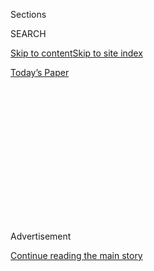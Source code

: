 <div id="app">

<div>

<div>

<div>

<div class="NYTAppHideMasthead css-1q2w90k e1suatyy0">

<div class="section css-ui9rw0 e1suatyy2">

<div class="css-eph4ug er09x8g0">

<div class="css-6n7j50">

</div>

<span class="css-1dv1kvn">Sections</span>

<div class="css-10488qs">

<span class="css-1dv1kvn">SEARCH</span>

</div>

[Skip to content](#site-content)[Skip to site
index](#site-index)

</div>

<div class="css-10698na e1huz5gh0">

</div>

</div>

<div id="masthead-bar-one" class="section hasLinks css-15hmgas e1csuq9d3">

<div class="css-uqyvli e1csuq9d0">

</div>

<div class="css-1uqjmks e1csuq9d1">

</div>

<div class="css-9e9ivx">

[](https://myaccount.nytimes3xbfgragh.onion/auth/login?response_type=cookie&client_id=vi)

</div>

<div class="css-1bvtpon e1csuq9d2">

[Today’s
Paper](https://www.nytimes3xbfgragh.onion/section/todayspaper)

</div>

</div>

</div>

</div>

<div data-aria-hidden="false">

<div id="site-content" data-role="main">

<div>

<div class="css-1aor85t" style="opacity:0.000000001;z-index:-1;visibility:hidden">

<div class="css-1hqnpie">

<div class="css-epjblv">

<span class="css-z6pdnw">Readers respond to the 9.23.2018
issue.</span>

</div>

<div class="css-k008qs">

<div class="css-1iwv8en">

<span class="css-18z7m18"></span>

<div>

<div>

</div>

</div>

</div>

<span class="css-1n6z4y">https://nyti.ms/2Cs1SgI</span>

<div class="css-1705lsu">

<div class="css-4xjgmj">

<div class="css-4skfbu" data-role="toolbar" data-aria-label="Social Media Share buttons, Save button, and Comments Panel with current comment count" data-testid="share-tools">

  - 
  - 
  - 
  - 
    
    <div class="css-6n7j50">
    
    </div>

  - 

</div>

</div>

</div>

</div>

</div>

</div>

<div class="css-13pd83m">

</div>

<div id="top-wrapper" class="css-1sy8kpn">

<div id="top-slug" class="css-l9onyx">

Advertisement

</div>

[Continue reading the main
story](#after-top)

<div class="ad top-wrapper" style="text-align:center;height:100%;display:block;min-height:250px">

<div id="top" class="place-ad" data-position="top" data-size-key="top">

</div>

</div>

<div id="after-top">

</div>

</div>

<div id="sponsor-wrapper" class="css-1hyfx7x">

<div id="sponsor-slug" class="css-19vbshk">

Supported by

</div>

[Continue reading the main
story](#after-sponsor)

<div id="sponsor" class="ad sponsor-wrapper" style="text-align:center;height:100%;display:block">

</div>

<div id="after-sponsor">

</div>

</div>

The Thread

<div class="css-1vkm6nb ehdk2mb0">

# Readers respond to the 9.23.2018 issue.

</div>

<div class="css-79elbk" data-testid="photoviewer-wrapper">

<div class="css-z3e15g" data-testid="photoviewer-wrapper-hidden">

</div>

<div class="css-1a48zt4 ehw59r15" data-testid="photoviewer-children">

![<span class="css-i48y28 e13ogyst0" data-aria-hidden="true">**The
cover, on Twitter:** I haven’t seen or heard anything like this in a
long time. Kudos to @NYTmag\! —
@ayeshashakya</span>](https://static01.graylady3jvrrxbe.onion/images/2018/10/07/magazine/07mag-thread-cover/07mag-thread-cover-articleLarge-v4.png?quality=75&auto=webp&disable=upscale)

</div>

</div>

<div class="css-xt80pu e12qa4dv0">

<div class="css-1w184yk e1m0lo4l0">

Oct. 5,
2018

<div class="css-4xjgmj">

<div class="css-d8bdto" data-role="toolbar" data-aria-label="Social Media Share buttons, Save button, and Comments Panel with current comment count" data-testid="share-tools">

  - 
  - 
  - 
  - 
    
    <div class="css-6n7j50">
    
    </div>

  - 

</div>

</div>

</div>

</div>

<div class="section meteredContent css-1r7ky0e" name="articleBody" itemprop="articleBody">

<div class="css-1fanzo5 StoryBodyCompanionColumn">

<div class="css-53u6y8">

[**RE: Listen to the
World**](https://www.nytimes3xbfgragh.onion/interactive/2018/09/21/magazine/voyages-travel-sounds-from-the-world.html)

*From the crunch of lava in Kilauea to the songs of Madagascar lemurs,
our fall Voyages Issue was dedicated to sounds from across the world.*

What a huge treat to listen to the Voyages Issue of The New York Times
Magazine. I normally like to sneak away with the paper while my young
kids are occupied with their Legos, but today I was able to involve them
completely, and they absolutely loved listening to the cries of the
lemur and the rattling sounds of the lava. Please do this again — though
maybe consider a kids’ version with just the sounds (and no narration)
so we can play a guessing game and try to match the pictures with their
corresponding sounds. *Heather Birchall, Sunnyvale,
Calif.*

</div>

</div>

<div class="css-79elbk" data-testid="photoviewer-wrapper">

<div class="css-z3e15g" data-testid="photoviewer-wrapper-hidden">

</div>

<div class="css-1a48zt4 ehw59r15" data-testid="photoviewer-children">

![](https://static01.graylady3jvrrxbe.onion/images/2018/10/07/magazine/07mag-thread-image1/07mag-thread-image1-articleLarge.jpg?quality=75&auto=webp&disable=upscale)

</div>

</div>

<div class="css-1fanzo5 StoryBodyCompanionColumn">

<div class="css-53u6y8">

Congratulations on yesterday’s issue. It was extraordinary. We are an
international community of nuns in Chicago, and we listened to your
issue with a sister from India, one from Colombia and three Americans.
We thought your creativity deserves an A-plus. We all enjoyed it very
much. *Mary Ellen Moore, Chicago*

</div>

</div>

<div class="css-1fanzo5 StoryBodyCompanionColumn">

<div class="css-53u6y8">

I just listened to your audio NY Times Magazine and was reminded of the
tours I do at the Portland Art Museum in Oregon for blind or low-vision
visitors. The verbal is what I work with when I describe works of art,
but I am now inspired to try audio with our visitors. Audio takes the
verbal description to another level — a closer, more intimate level that
one would normally not hear. This issue is wonderful. It is almost
spiritual in its association with various sounds emitted by objects and
living organisms. Thank you so much for taking my listening experience
to new heights\! *Barbara Hart, Portland, Ore.*

You made me feel sentimental about the chaos of a Nigerian intersection.
That is what good writing can do, with the help of the stunning
soundtrack you provided. This demonstrates that one person can step into
another’s shoes and see the world differently. “Sublime” is an
understatement. It was so impactful and spiritually touching. What a
great way to inspire all of us, at any age. When there is such a high
bar to keep our attention due to our overstimulating environment, you
succeeded to go beyond entertainment and provided inspiration and awe
with the simplicity of nature. This is a wake-up call to all of us to
save our greatest asset, the environment. *William
Hoskyns*

</div>

</div>

<div class="css-79elbk" data-testid="photoviewer-wrapper">

<div class="css-z3e15g" data-testid="photoviewer-wrapper-hidden">

</div>

<div class="css-1a48zt4 ehw59r15" data-testid="photoviewer-children">

<div class="css-1xdhyk6 erfvjey0">

<span class="css-1ly73wi e1tej78p0">Image</span>

<div class="css-zjzyr8">

<div data-testid="lazyimage-container" style="height:386.6666666666667px">

</div>

</div>

</div>

</div>

</div>

<div class="css-1fanzo5 StoryBodyCompanionColumn">

<div class="css-53u6y8">

Congratulations on today’s issue of The New York Times Magazine. The
sound editing was perfect; the photography beautiful. I was moved by the
stories and voices. Thank you for the reminder that our world is so
special, even in these times, and that we can always find awe, delight,
wonder and joy in it, if we only listen. In gratitude. *Leslie George,
Syracuse*

**I just wanted to say** bravo and thank you for the most recent edition
of The New York Times Magazine (the fall Voyages Issue). Having an audio
tour of the photographs was brilliant, and a really stirring experience.
I also loved how it connected to an article in the Travel section of the
paper a few Sundays ago about an audio tour of London led by a woman
with synesthesia. The idea of picking destinations based on experiencing
new soundscapes is delightful, and makes the world wider and more full
of wonder. *Jarom McDonald, Oceanside, Calif.*

</div>

</div>

<div class="css-1fanzo5 StoryBodyCompanionColumn">

<div class="css-53u6y8">

What a delightful new journey for the reader/listener in the sound and
photography of this issue. Additionally, while my husband and I listened
to the audio on speaker phones, my puppy was very engaged at hearing the
indris sing from Madagascar — every note brought her closer to the
phone. *Jenelle Lozano, Huntersville,
N.C.*

</div>

</div>

<div class="css-79elbk" data-testid="photoviewer-wrapper">

<div class="css-z3e15g" data-testid="photoviewer-wrapper-hidden">

</div>

<div class="css-1a48zt4 ehw59r15" data-testid="photoviewer-children">

<div class="css-1xdhyk6 erfvjey0">

<span class="css-1ly73wi e1tej78p0">Image</span>

<div class="css-zjzyr8">

<div data-testid="lazyimage-container" style="height:386.6666666666667px">

</div>

</div>

</div>

</div>

</div>

<div class="css-1fanzo5 StoryBodyCompanionColumn">

<div class="css-53u6y8">

**What a wonderful audiovisual** experience you and your team have made
available for anyone willing to take the time\!  

Thank you very much for this superb innovation. I so hope that numerous
subscribers and other readers of The New York Times get to enjoy this
artistic masterpiece as much as I have, and that they, too, will express
their appreciation. Keep up your excellent work. *Nicholas S. Molinari,
Brick, N.J.*

**I just listened to**/read the magazine from the past weekend and I was
impressed with the result. I was initially not happy when I saw that my
magazine did not have the regular features that I enjoy. But after
listening I thought it was brilliant. *Larry Comparone*

</div>

</div>

</div>

<div>

</div>

<div>

</div>

<div>

</div>

<div>

<div id="bottom-wrapper" class="css-1ede5it">

<div id="bottom-slug" class="css-l9onyx">

Advertisement

</div>

[Continue reading the main
story](#after-bottom)

<div id="bottom" class="ad bottom-wrapper" style="text-align:center;height:100%;display:block;min-height:90px">

</div>

<div id="after-bottom">

</div>

</div>

</div>

</div>

</div>

## Site Index

<div>

</div>

## Site Information Navigation

  - [© <span>2020</span> <span>The New York Times
    Company</span>](https://help.nytimes3xbfgragh.onion/hc/en-us/articles/115014792127-Copyright-notice)

<!-- end list -->

  - [NYTCo](https://www.nytco.com/)
  - [Contact
    Us](https://help.nytimes3xbfgragh.onion/hc/en-us/articles/115015385887-Contact-Us)
  - [Work with us](https://www.nytco.com/careers/)
  - [Advertise](https://nytmediakit.com/)
  - [T Brand Studio](http://www.tbrandstudio.com/)
  - [Your Ad
    Choices](https://www.nytimes3xbfgragh.onion/privacy/cookie-policy#how-do-i-manage-trackers)
  - [Privacy](https://www.nytimes3xbfgragh.onion/privacy)
  - [Terms of
    Service](https://help.nytimes3xbfgragh.onion/hc/en-us/articles/115014893428-Terms-of-service)
  - [Terms of
    Sale](https://help.nytimes3xbfgragh.onion/hc/en-us/articles/115014893968-Terms-of-sale)
  - [Site
    Map](https://spiderbites.nytimes3xbfgragh.onion)
  - [Help](https://help.nytimes3xbfgragh.onion/hc/en-us)
  - [Subscriptions](https://www.nytimes3xbfgragh.onion/subscription?campaignId=37WXW)

</div>

</div>

</div>

</div>
